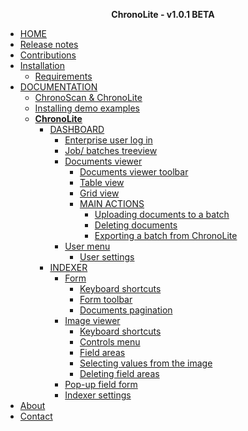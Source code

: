<!-- docs/_sidebar.md -->

<p style="text-align: center;"><b>ChronoLite - v1.0.1 <span 
    class="beta_chip">BETA</span></b>
    <!--<br />
    <small style="text-align: center; font-size:x-small; color: #b7b7b7">Last updated. Oct. 2020</small>-->
    </p>
    
* [HOME](./)
* [Release notes](./release-notes/index)
* [Contributions](./contributions/index)
* [Installation](./installation/index)
  * [Requirements](./installation/requirements/index)
* [DOCUMENTATION](./documentation/index)
  * [ChronoScan & ChronoLite](./documentation/chronoscan-and-chronolite/index)
  * [Installing demo examples](./documentation/installing-demo-jobs/index)
  * [**ChronoLite**](./documentation/chronolite/index)
    * [DASHBOARD](./documentation/chronolite/dashboard/index?id=dashboard)
      * [Enterprise user log in](./documentation/chronolite/dashboard/enterprise-login/index)
      * [Job/ batches treeview](./documentation/chronolite/dashboard/index?id=job-batches-treeview)
      * [Documents viewer](./documentation/chronolite/dashboard/index?id=documents-viewer)
        * [Documents viewer toolbar](./documentation/chronolite/dashboard/index?id=documents-viewer-toolbar)
        * [Table view](./documentation/chronolite/dashboard/index?id=table-view)
        * [Grid view](./documentation/chronolite/dashboard/index?id=grid-view)
        * [MAIN ACTIONS](./documentation/chronolite/dashboard/main-actions/index)
          * [Uploading documents to a batch](./documentation/chronolite/dashboard/main-actions/uploading-documents)
          * [Deleting documents](./documentation/chronolite/dashboard/main-actions/deleting-documents)
          * [Exporting a batch from ChronoLite](./documentation/chronolite/dashboard/main-actions/exporting-batches)
      * [User menu](./documentation/chronolite/dashboard/index?id=user-menu)
        * [User settings](./documentation/chronolite/dashboard/index?id=user-settings)
    * [INDEXER](./documentation/chronolite/indexer/index)
      * [Form](./documentation/chronolite/indexer/form/index)
        * [Keyboard shortcuts](./documentation/chronolite/indexer/form/index?id=moving-around-fields)
        * [Form toolbar](./documentation/chronolite/indexer/form/toolbar/index)
        * [Documents pagination](./documentation/chronolite/indexer/form/document-pagination/index)
      * [Image viewer](./documentation/chronolite/indexer/image-viewer/index)
        * [Keyboard shortcuts](./documentation/chronolite/indexer/image-viewer/index?id=image-viewer-keyboard-shortcuts)
        * [Controls menu](./documentation/chronolite/indexer/image-viewer/controls-menu/index)
        * [Field areas](./documentation/chronolite/indexer/image-viewer/field-areas/index) 
        * [Selecting values from the image](./documentation/chronolite/indexer/image-viewer/field-areas/index?id=selecting-values-from-the-image)
        * [Deleting field areas](./documentation/chronolite/indexer/image-viewer/field-areas/index?id=deleting-field-areas)
      * [Pop-up field form](./documentation/chronolite/indexer/pop-up-field-form/index)
      * [Indexer settings](./documentation/chronolite/indexer/indexer-settings/index)
* [About](./about/index)
* [Contact](./contact/index)

